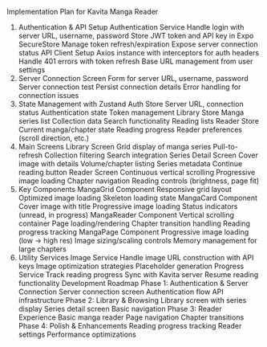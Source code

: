 Implementation Plan for Kavita Manga Reader
1. Authentication & API Setup
Authentication Service
Handle login with server URL, username, password
Store JWT token and API key in Expo SecureStore
Manage token refresh/expiration
Expose server connection status
API Client Setup
Axios instance with interceptors for auth headers
Handle 401 errors with token refresh
Base URL management from user settings
2. Server Connection Screen
Form for server URL, username, password
Server connection test
Persist connection details
Error handling for connection issues
3. State Management with Zustand
Auth Store
Server URL, connection status
Authentication state
Token management
Library Store
Manga series list
Collection data
Search functionality
Reading lists
Reader Store
Current manga/chapter state
Reading progress
Reader preferences (scroll direction, etc.)
4. Main Screens
Library Screen
Grid display of manga series
Pull-to-refresh
Collection filtering
Search integration
Series Detail Screen
Cover image with details
Volume/chapter listing
Series metadata
Continue reading button
Reader Screen
Continuous vertical scrolling
Progressive image loading
Chapter navigation
Reading controls (brightness, page fit)
5. Key Components
MangaGrid Component
Responsive grid layout
Optimized image loading
Skeleton loading state
MangaCard Component
Cover image with title
Progressive image loading
Status indicators (unread, in progress)
MangaReader Component
Vertical scrolling container
Page loading/rendering
Chapter transition handling
Reading progress tracking
MangaPage Component
Progressive image loading (low → high res)
Image sizing/scaling controls
Memory management for large chapters
6. Utility Services
Image Service
Handle image URL construction with API keys
Image optimization strategies
Placeholder generation
Progress Service
Track reading progress
Sync with Kavita server
Resume reading functionality
Development Roadmap
Phase 1: Authentication & Server Connection
Server connection screen
Authentication flow
API infrastructure
Phase 2: Library & Browsing
Library screen with series display
Series detail screen
Basic navigation
Phase 3: Reader Experience
Basic manga reader
Page navigation
Chapter transitions
Phase 4: Polish & Enhancements
Reading progress tracking
Reader settings
Performance optimizations